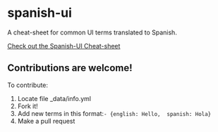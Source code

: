 # spanish-ui
A cheat-sheet for common UI terms translated to Spanish.

[Check out the Spanish-UI Cheat-sheet](http://atlantadesign.ninja/spanish-ui/)

## Contributions are welcome!
To contribute:

1. Locate file _data/info.yml
2. Fork it!
3. Add new terms in this format:```- {english: Hello,  spanish: Hola}```
4. Make a pull request
